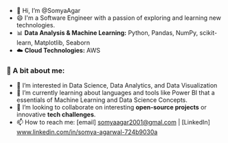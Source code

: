 - 👋 Hi, I’m @SomyaAgar
- 😄 I'm a Software Engineer with a passion of exploring and learning new technologies.
- 📊 **Data Analysis & Machine Learning:** Python, Pandas, NumPy, scikit-learn, Matplotlib, Seaborn  
- ☁️ **Cloud Technologies:** AWS

### 🚀 A bit about me:
- 👀 I’m interested in Data Science, Data Analytics, and Data Visualization
- 🌱 I’m currently learning about languages and tools like Power BI that a essentials of Machine Learning and Data Science Concepts.
- 💞️ I’m looking to collaborate on interesting **open-source projects** or innovative **tech challenges**. 
- 📫 How to reach me: [email] somyaagar2001@gmal.com | [LinkedIn] www.linkedin.com/in/somya-agarwal-724b9030a
